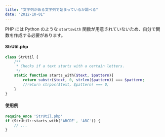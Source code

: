 ```yaml
---
title: "文字列がある文字列で始まっているか調べる"
date: "2012-10-01"
---
```


PHP には Python のような `startswith` 関数が用意されていないため、自分で関数を作成する必要があります。

#### StrUtil.php

~~~ php
class StrUtil {
    /**
     * Checks if a text starts with a certain letters.
     */
    static function starts_with($text, $pattern){
        return substr($text, 0, strlen($pattern)) === $pattern;
        //return strpos($text, $pattern) === 0;
    }
}
~~~

#### 使用例

~~~ php
require_once 'StrUtil.php'
if (StrUtil::starts_with('ABCDE', 'ABC')) {
    // ...
}
~~~

